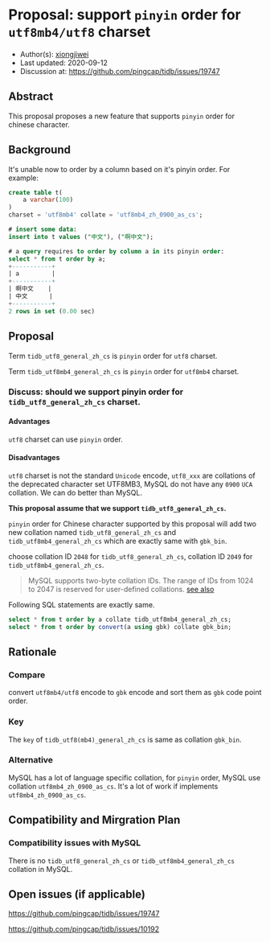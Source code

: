 # Proposal: support `pinyin` order for `utf8mb4/utf8` charset

- Author(s):     [xiongjiwei](https://github.com/xiongjiwei)
- Last updated:  2020-09-12
- Discussion at: https://github.com/pingcap/tidb/issues/19747

## Abstract
This proposal proposes a new feature that supports `pinyin` order for chinese character.

## Background
It's unable now to order by a column based on it's pinyin order. For example:

```sql
create table t(
	a varchar(100)
)
charset = 'utf8mb4' collate = 'utf8mb4_zh_0900_as_cs';

# insert some data:
insert into t values ("中文"), ("啊中文");

# a query requires to order by column a in its pinyin order:
select * from t order by a;
+-----------+
| a         |
+-----------+
| 啊中文    |
| 中文      |
+-----------+
2 rows in set (0.00 sec)
```

## Proposal

Term `tidb_utf8_general_zh_cs` is `pinyin` order for `utf8` charset.

Term `tidb_utf8mb4_general_zh_cs` is `pinyin` order for `utf8mb4` charset.

### Discuss: should we support pinyin order for `tidb_utf8_general_zh_cs` charset. 

#### Advantages

`utf8` charset can use `pinyin` order.

#### Disadvantages

`utf8` charset is not the standard `Unicode` encode, `utf8_xxx` are collations of the deprecated character set UTF8MB3, MySQL do not have any `0900` `UCA` collation. We can do better than MySQL.

**This proposal assume that we support `tidb_utf8_general_zh_cs`.**

`pinyin` order for Chinese character supported by this proposal will add two new collation named `tidb_utf8_general_zh_cs` and `tidb_utf8mb4_general_zh_cs` which are exactly same with `gbk_bin`.

choose collation ID `2048` for `tidb_utf8_general_zh_cs`, collation ID `2049` for `tidb_utf8mb4_general_zh_cs`.

> MySQL supports two-byte collation IDs. The range of IDs from 1024 to 2047 is reserved for user-defined collations. [see also](https://dev.mysql.com/doc/refman/8.0/en/adding-collation-choosing-id.html)

Following SQL statements are exactly same.
```sql
select * from t order by a collate tidb_utf8mb4_general_zh_cs;
select * from t order by convert(a using gbk) collate gbk_bin;
```

## Rationale

### Compare

convert `utf8mb4/utf8` encode to `gbk` encode and sort them as `gbk` code point order.

### Key

The `key` of `tidb_utf8(mb4)_general_zh_cs` is same as collation `gbk_bin`.

### Alternative
MySQL has a lot of language specific collation, for `pinyin` order, MySQL use collation `utf8mb4_zh_0900_as_cs`. It's a lot of work if implements `utf8mb4_zh_0900_as_cs`.


## Compatibility and Mirgration Plan

### Compatibility issues with MySQL

There is no `tidb_utf8_general_zh_cs` or `tidb_utf8mb4_general_zh_cs` collation in MySQL.

## Open issues (if applicable)

https://github.com/pingcap/tidb/issues/19747

https://github.com/pingcap/tidb/issues/10192
